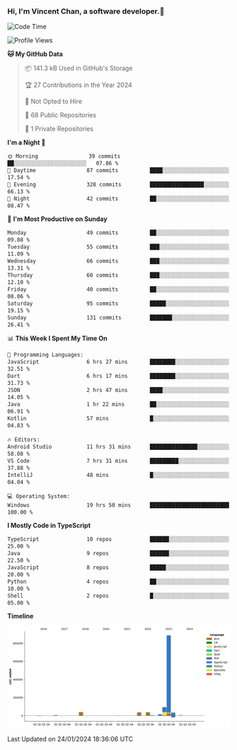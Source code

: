 ### Hi, I'm Vincent Chan, a software developer.👋

<!--
**hkvincent/hkvincent** is a ✨ _special_ ✨ repository because its `README.md` (this file) appears on your GitHub profile.

Here are some ideas to get you started:

- 🔭 I’m currently working on ...
- 🌱 I’m currently learning ...
- 👯 I’m looking to collaborate on ...
- 🤔 I’m looking for help with ...
- 💬 Ask me about ...
- 📫 How to reach me: ...
- 😄 Pronouns: ...
- ⚡ Fun fact: ...
-->
<!--START_SECTION:waka-->
![Code Time](http://img.shields.io/badge/Code%20Time-748%20hrs%2052%20mins-blue)

![Profile Views](http://img.shields.io/badge/Profile%20Views-0-blue)

**🐱 My GitHub Data** 

> 📦 141.3 kB Used in GitHub's Storage 
 > 
> 🏆 27 Contributions in the Year 2024
 > 
> 🚫 Not Opted to Hire
 > 
> 📜 68 Public Repositories 
 > 
> 🔑 1 Private Repositories 
 > 
**I'm a Night 🦉** 

```text
🌞 Morning                39 commits          ██░░░░░░░░░░░░░░░░░░░░░░░   07.86 % 
🌆 Daytime                87 commits          ████░░░░░░░░░░░░░░░░░░░░░   17.54 % 
🌃 Evening                328 commits         █████████████████░░░░░░░░   66.13 % 
🌙 Night                  42 commits          ██░░░░░░░░░░░░░░░░░░░░░░░   08.47 % 
```
📅 **I'm Most Productive on Sunday** 

```text
Monday                   49 commits          ██░░░░░░░░░░░░░░░░░░░░░░░   09.88 % 
Tuesday                  55 commits          ███░░░░░░░░░░░░░░░░░░░░░░   11.09 % 
Wednesday                66 commits          ███░░░░░░░░░░░░░░░░░░░░░░   13.31 % 
Thursday                 60 commits          ███░░░░░░░░░░░░░░░░░░░░░░   12.10 % 
Friday                   40 commits          ██░░░░░░░░░░░░░░░░░░░░░░░   08.06 % 
Saturday                 95 commits          █████░░░░░░░░░░░░░░░░░░░░   19.15 % 
Sunday                   131 commits         ███████░░░░░░░░░░░░░░░░░░   26.41 % 
```


📊 **This Week I Spent My Time On** 

```text
💬 Programming Languages: 
JavaScript               6 hrs 27 mins       ████████░░░░░░░░░░░░░░░░░   32.51 % 
Dart                     6 hrs 17 mins       ████████░░░░░░░░░░░░░░░░░   31.73 % 
JSON                     2 hrs 47 mins       ████░░░░░░░░░░░░░░░░░░░░░   14.05 % 
Java                     1 hr 22 mins        ██░░░░░░░░░░░░░░░░░░░░░░░   06.91 % 
Kotlin                   57 mins             █░░░░░░░░░░░░░░░░░░░░░░░░   04.83 % 

🔥 Editors: 
Android Studio           11 hrs 31 mins      ███████████████░░░░░░░░░░   58.08 % 
VS Code                  7 hrs 31 mins       █████████░░░░░░░░░░░░░░░░   37.88 % 
IntelliJ                 48 mins             █░░░░░░░░░░░░░░░░░░░░░░░░   04.04 % 

💻 Operating System: 
Windows                  19 hrs 50 mins      █████████████████████████   100.00 % 
```

**I Mostly Code in TypeScript** 

```text
TypeScript               10 repos            ██████░░░░░░░░░░░░░░░░░░░   25.00 % 
Java                     9 repos             ██████░░░░░░░░░░░░░░░░░░░   22.50 % 
JavaScript               8 repos             █████░░░░░░░░░░░░░░░░░░░░   20.00 % 
Python                   4 repos             ██░░░░░░░░░░░░░░░░░░░░░░░   10.00 % 
Shell                    2 repos             █░░░░░░░░░░░░░░░░░░░░░░░░   05.00 % 
```



**Timeline**

![Lines of Code chart](https://raw.githubusercontent.com/hkvincent/hkvincent/main/assets/bar_graph.png)


 Last Updated on 24/01/2024 18:36:06 UTC
<!--END_SECTION:waka-->
